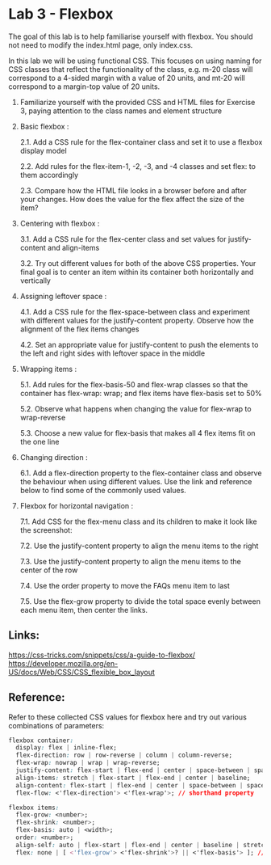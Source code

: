 # Lab 3 - Flexbox

The goal of this lab is to help familiarise yourself with flexbox. You should not need to modify the index.html page, only index.css.

In this lab we will be using functional CSS. This focuses on using naming for CSS classes that reflect the functionality of the class, e.g. m-20 class will correspond to a 4-sided margin with a value of 20 units, and mt-20 will correspond to a margin-top value of 20 units.


1. Familiarize yourself with the provided CSS and HTML files for Exercise 3, paying attention to the class names and element structure

2. Basic flexbox :
    
    2.1. Add a CSS rule for the flex-container class and set it to use a flexbox display model
    
    2.2. Add rules for the flex-item-1, -2, -3, and -4 classes and set flex: <number> to them accordingly

    2.3. Compare how the HTML file looks in a browser before and after your changes. How does the value for the flex affect the size of the item?

3. Centering with flexbox :

    3.1. Add a CSS rule for the flex-center class and set values for justify-content and align-items
    
    3.2. Try out different values for both of the above CSS properties. Your final goal is to center an item within its container both horizontally and vertically

4. Assigning leftover space :
    
    4.1. Add a CSS rule for the flex-space-between class and experiment with different values for the justify-content property. Observe how the alignment of the flex items changes
    
    4.2. Set an appropriate value for justify-content to push the elements to the left and right sides with leftover space in the middle

5. Wrapping items :
        
    5.1. Add rules for the flex-basis-50 and flex-wrap classes so that the container has flex-wrap: wrap; and flex items have flex-basis set to 50%
        
    5.2. Observe what happens when changing the value for flex-wrap to wrap-reverse
    
    5.3. Choose a new value for flex-basis that makes all 4 flex items fit on the one line

6. Changing direction :
    
    6.1. Add a flex-direction property to the flex-container class and observe the behaviour when using different values. Use the link and reference below to find some of the commonly used values.

7. Flexbox for horizontal navigation :
    
    7.1. Add CSS for the flex-menu class and its children to make it look like the screenshot:

    7.2. Use the justify-content property to align the menu items to the right
    
    7.3. Use the justify-content property to align the menu items to the center of the row
    
    7.4. Use the order property to move the FAQs menu item to last
    
    7.5. Use the flex-grow property to divide the total space evenly between each menu item, then center the links.

## Links:
https://css-tricks.com/snippets/css/a-guide-to-flexbox/ 
https://developer.mozilla.org/en-US/docs/Web/CSS/CSS_flexible_box_layout 

## Reference:
Refer to these collected CSS values for flexbox here and try out various combinations of parameters:

```css
flexbox container:
  display: flex | inline-flex;
  flex-direction: row | row-reverse | column | column-reverse;
  flex-wrap: nowrap | wrap | wrap-reverse;
  justify-content: flex-start | flex-end | center | space-between | space-around | space-evenly;
  align-items: stretch | flex-start | flex-end | center | baseline;
  align-content: flex-start | flex-end | center | space-between | space-around | space-evenly | stretch;
  flex-flow: <'flex-direction'> <'flex-wrap'>; // shorthand property
```
```css
flexbox items:
  flex-grow: <number>;
  flex-shrink: <number>;
  flex-basis: auto | <width>;
  order: <number>;
  align-self: auto | flex-start | flex-end | center | baseline | stretch;
  flex: none | [ <'flex-grow'> <'flex-shrink'>? || <'flex-basis'> ]; // shorthand property
``` 